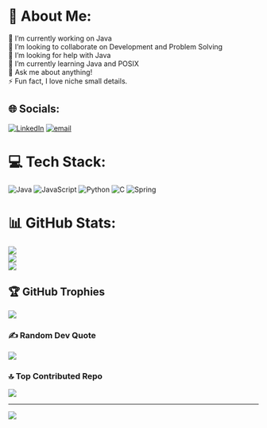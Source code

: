 # 💫 About Me:
🔭 I’m currently working on Java<br>👯 I’m looking to collaborate on Development and Problem Solving<br>🤝 I’m looking for help with Java<br>🌱 I’m currently learning Java and POSIX<br>💬 Ask me about anything!<br>⚡ Fun fact, I love niche small details.


## 🌐 Socials:
[![LinkedIn](https://img.shields.io/badge/LinkedIn-%230077B5.svg?logo=linkedin&logoColor=white)](https://linkedin.com/in/https://www.linkedin.com/in/swastik-singha-roy-2a90712b8/) [![email](https://img.shields.io/badge/Email-D14836?logo=gmail&logoColor=white)](mailto:swastiksingharoy135@gmail.com) 

# 💻 Tech Stack:
![Java](https://img.shields.io/badge/java-%23ED8B00.svg?style=for-the-badge&logo=openjdk&logoColor=white) ![JavaScript](https://img.shields.io/badge/javascript-%23323330.svg?style=for-the-badge&logo=javascript&logoColor=%23F7DF1E) ![Python](https://img.shields.io/badge/python-3670A0?style=for-the-badge&logo=python&logoColor=ffdd54) ![C](https://img.shields.io/badge/c-%2300599C.svg?style=for-the-badge&logo=c&logoColor=white) ![Spring](https://img.shields.io/badge/spring-%236DB33F.svg?style=for-the-badge&logo=spring&logoColor=white)
# 📊 GitHub Stats:
![](https://github-readme-stats.vercel.app/api?username=Swastik-Singha-Roy&theme=dark&hide_border=false&include_all_commits=true&count_private=false)<br/>
![](https://nirzak-streak-stats.vercel.app/?user=Swastik-Singha-Roy&theme=dark&hide_border=false)<br/>
![](https://github-readme-stats.vercel.app/api/top-langs/?username=Swastik-Singha-Roy&theme=dark&hide_border=false&include_all_commits=true&count_private=false&layout=compact)

## 🏆 GitHub Trophies
![](https://github-profile-trophy.vercel.app/?username=Swastik-Singha-Roy&theme=gotham&no-frame=false&no-bg=true&margin-w=4)

### ✍️ Random Dev Quote
![](https://quotes-github-readme.vercel.app/api?type=horizontal&theme=radical)

### 🔝 Top Contributed Repo
![](https://github-contributor-stats.vercel.app/api?username=Swastik-Singha-Roy&limit=5&theme=dark&combine_all_yearly_contributions=true)

---
[![](https://visitcount.itsvg.in/api?id=Swastik-Singha-Roy&icon=0&color=1)](https://visitcount.itsvg.in)

<!-- Proudly created with GPRM ( https://gprm.itsvg.in ) -->
